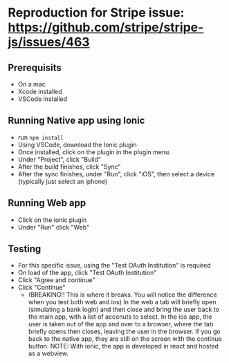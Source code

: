 # Reproduction for Stripe issue: https://github.com/stripe/stripe-js/issues/463

## Prerequisits

- On a mac
- Xcode installed
- VSCode installed

## Running Native app using Ionic

- run `npm install`
- Using VSCode, download the Ionic plugin
- Once installed, click on the plugin in the plugin menu.
- Under "Project", click "Build"
- After the build finishes, click "Sync"
- After the sync finishes, under "Run", click "iOS", then select a device (typically just select an iphone)

## Running Web app

- Click on the ionic plugin
- Under "Run" click "Web"

## Testing

- For this specific issue, using the "Test OAuth Institution" is required
- On load of the app, click "Test OAuth Institution"
- Click "Agree and continue"
- Click "Continue"
  - (BREAKING!! This is where it breaks. You will notice the difference when you test both web and ios) In the web a tab will briefly open (simulating a bank login) and then close and bring the user back to the main app, with a list of acconuts to select. In the ios app, the user is taken out of the app and over to
    a browser, where the tab briefly opens then closes, leaving the user in the browser. If you go back to the native app, they are still on the screen with the
    continue button. NOTE: With ionic, the app is developed in react and hosted as a webview.

